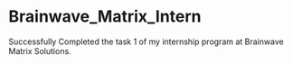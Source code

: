 # Brainwave_Matrix_Intern

Successfully Completed the task 1 of my internship program at Brainwave Matrix Solutions.

